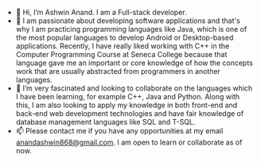 - 👋 Hi, I’m Ashwin Anand. I am a Full-stack developer.
- 👀 I am passionate about developing software applications and that's why I am practicing programming languages like Java, which is one of the most popular languages to develop Android or Desktop-based applications. Recently, I have really liked working with C++ in the Computer Programming Course at Seneca College because that language gave me an important or core knowledge of how the concepts work that are usually abstracted from programmers in another languages.
- 💞️ I’m very fascinated and looking to collaborate on the languages which I have been learning, for example C++, Java and Python. Along with this, I am also looking to apply my knowledge in both front-end and back-end web development technologies and have fair knowledge of database management languages like SQL and T-SQL.
- 📫 Please contact me if you have any opportunities at my email anandashwin868@gmail.com. I am open to learn or collaborate as of now.
<!---
AshwinAnand868/AshwinAnand868 is a ✨ special ✨ repository because its `README.md` (this file) appears on your GitHub profile.
You can click the Preview link to take a look at your changes.
--->
